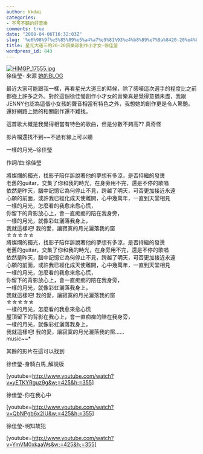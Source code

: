 ```yaml
---
author: kkdai
categories:
- 不可不聽的好音樂
comments: true
date: "2008-04-06T16:32:03Z"
slug: '%e6%98%9f%e5%85%89%e5%a4%a7%e9%81%93%e4%b8%89%e7%9a%8420-20%e4%bf%b1%e6%a8%82%e9%83%a8%e5%89%b5%e4%bd%9c%e5%b0%8f%e6%89%8d%e5%a5%b3-%e5%be%90%e4%bd%b3%e7%91%a9'
title: 星光大道三的20-20俱樂部創作小才女-徐佳瑩
wordpress_id: 843
---
```


[![HIMGP_17555.jpg](http://farm4.static.flickr.com/3069/2392073424_3c4b049206.jpg)](http://www.flickr.com/photos/27643002@N00/2392073424/)  
徐佳瑩- 來源 [她的BLOG](http://tw.streetvoice.com/diary/user-article-index.asp?sd=17555)

最近大家可能跟我一樣，再看星光大道三的時候，除了感嘆這次選手的程度比之前都強上許多之外。對於這個徐佳瑩創作小才女的音樂真是覺得意猶未盡，我跟JENNY也認為這個小女孩的聲音相當有特色之外，我想她的創作更是令人驚艷。還好網路上她的相關創作還不難找。

這首歌大概是我覺得相當有特色的歌曲，但是分數不夠高?? 真奇怪

影片檔還找不到~~不過有線上可以聽

 

一樣的月光~徐佳瑩  

作詞/曲:徐佳瑩  

將燦爛的獨光，找影子陪伴訴說著他的夢想有多涼，是否持繼的發燙  
老舊的guitar，交集了你和我的時光，在身旁用不完，還是不停的歌唱  
依然是昨天，腦中記憶它為何停止不見，跨越了明天，可否更加接近永遠  
心願的前面，或許我已經化成天使離開，心中幾萬年，一直到天堂相見  
一樣的月光，怎麼看的我愈來愈心慌，  
你留下的背影放心上，會一直痴痴的陪在我身旁，  
一樣的月光，就像彩虹灑落我身上，  
我就這樣吧! 我的愛，讓寂寞的月光灑落我的窗  
☆☆☆☆☆  
將燦爛的獨光，找影子陪伴訴說著他的夢想有多涼，是否持繼的發燙  
老舊的guitar，交集了你和我的時光，在身旁用不完，還是不停的歌唱  
依然是昨天，腦中記憶它為何停止不見，跨越了明天，可否更加接近永遠  
心願的前面，或許我已經化成天使離開，心中幾萬年，一直到天堂相見  
一樣的月光，怎麼看的我愈來愈心慌，  
你留下的背影放心上，會一直痴痴的陪在我身旁，  
一樣的月光，就像彩虹灑落我身上，  
我就這樣吧! 我的愛，讓寂寞的月光灑落我的窗  
☆☆☆☆☆  
一樣的月光，怎麼看的我愈來愈心慌  
屋頂留下的背影在我心上，會一直痴痴的陪在我身旁，  
一樣的月光，就像彩虹灑落我身上，  
我就這樣吧! 我的愛，讓寂寞的月光灑落我的窗……  
music~~*  

其餘的影片在這可以找到 


<!--more-->
 

徐佳瑩-身騎白馬_解說版

[youtube=http://www.youtube.com/watch?v=yETKYRguz9g&w;=425&h;=355]

徐佳瑩-你在我心中

[youtube=http://www.youtube.com/watch?v=QbNPgb6x2IU&w;=425&h;=355]

徐佳瑩-明知故犯

[youtube=http://www.youtube.com/watch?v=YmVM0xkaaWs&w;=425&h;=355]
